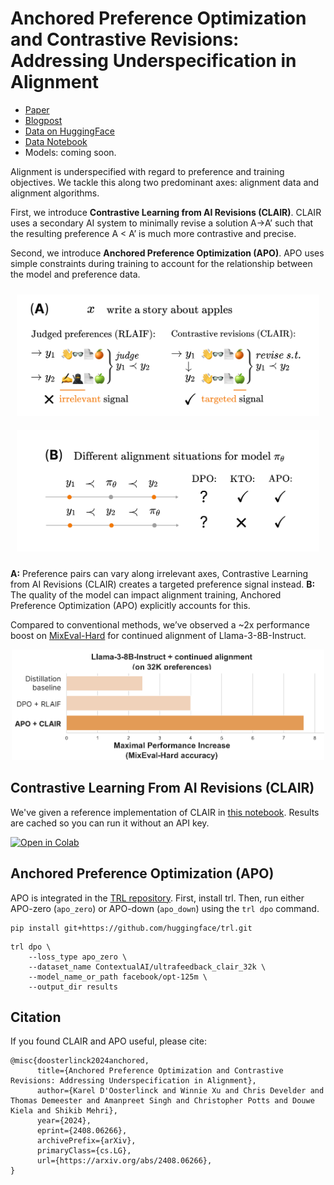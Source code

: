 # Anchored Preference Optimization and Contrastive Revisions: Addressing Underspecification in Alignment

- [Paper](https://arxiv.org/abs/2408.06266#) 
- [Blogpost](https://contextual.ai/addressing-underspecification-in-language-model-alignment)
- [Data on HuggingFace](https://huggingface.co/collections/ContextualAI/clair-and-apo-66b52868672bb1c984d1f3d5)
- [Data Notebook](https://colab.research.google.com/github/ContextualAI/CLAIR_and_APO/blob/master/CLAIR_preferences.ipynb)
- Models: coming soon.



Alignment is underspecified with regard to preference and training objectives. We tackle this along two predominant axes: alignment data and alignment algorithms. 


First, we introduce **Contrastive Learning from AI Revisions (CLAIR)**. CLAIR uses a secondary AI system to minimally revise a solution A→A’ such that the resulting preference A < A’ is much more contrastive and precise.

Second, we introduce **Anchored Preference Optimization (APO)**. APO uses simple constraints during training to account for the relationship between the model and preference data.




<div style="display: flex; flex-wrap: wrap; justify-content: space-around; align-items: center;">
  <div style="flex: 1; margin: 10px; min-width: 300px;">
    <img src="./images/clair-github.png" alt="Contrastive Learning from AI Revisions" style="max-width: 100%; height: auto;">
  </div>
  
  <div style="flex: 1; margin: 10px; min-width: 300px;">
    <img src="./images/apo-github.png" alt="Anchored Preference Optimization" style="max-width: 100%; height: auto;">
  </div>
</div>

**A:** Preference pairs can vary along irrelevant axes, Contrastive Learning from AI Revisions (CLAIR) creates a targeted preference signal instead. 
**B:** The quality of the model can impact alignment training, Anchored Preference Optimization (APO) explicitly accounts for this.

Compared to conventional methods, we’ve observed a ~2x performance boost on [MixEval-Hard](https://mixeval.github.io) for continued alignment of Llama-3-8B-Instruct.

<div style="flex: 1; margin: 10px auto; min-width: 300px; max-width: 500px;">
    <img src="./images/performance-boost.png" alt="CLAIR and APO performance boost" style="max-width: 100%; height: auto;">
</div>

## Contrastive Learning From AI Revisions (CLAIR)
We've given a reference implementation of CLAIR in [this notebook](https://github.com/ContextualAI/CLAIR_and_APO/blob/master/CLAIR_preferences.ipynb). Results are cached so you can run it without an API key.

[![Open in Colab](https://img.shields.io/badge/Open%20in%20Colab-%E2%9C%94-brightgreen)](https://colab.research.google.com/github/ContextualAI/CLAIR_and_APO/blob/master/CLAIR_preferences.ipynb)

## Anchored Preference Optimization (APO)
APO is integrated in the [TRL repository](https://github.com/huggingface/trl).
First, install trl. Then, run either APO-zero (`apo_zero`) or APO-down (`apo_down`) using the `trl dpo` command.

``` 
pip install git+https://github.com/huggingface/trl.git
``` 
``` 
trl dpo \
    --loss_type apo_zero \
    --dataset_name ContextualAI/ultrafeedback_clair_32k \
    --model_name_or_path facebook/opt-125m \
    --output_dir results
```

## Citation
If you found CLAIR and APO useful, please cite:

```
@misc{doosterlinck2024anchored,
      title={Anchored Preference Optimization and Contrastive Revisions: Addressing Underspecification in Alignment}, 
      author={Karel D'Oosterlinck and Winnie Xu and Chris Develder and Thomas Demeester and Amanpreet Singh and Christopher Potts and Douwe Kiela and Shikib Mehri},
      year={2024},
      eprint={2408.06266},
      archivePrefix={arXiv},
      primaryClass={cs.LG},
      url={https://arxiv.org/abs/2408.06266}, 
}
```
